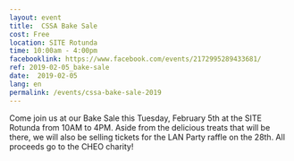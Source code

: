 ```yaml
---
layout: event
title:  CSSA Bake Sale
cost: Free
location: SITE Rotunda
time: 10:00am - 4:00pm
facebooklink: https://www.facebook.com/events/2172995289433681/
ref: 2019-02-05_bake-sale
date:  2019-02-05
lang: en
permalink: /events/cssa-bake-sale-2019
---
```


Come join us at our Bake Sale this Tuesday, February 5th at the SITE Rotunda from 10AM to 4PM. Aside from the delicious treats that will be there, we will also be selling tickets for the LAN Party raffle on the 28th.
All proceeds go to the CHEO charity!

